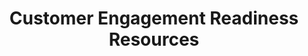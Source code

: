 ---
layout: planlist
title: Customer Engagement Readiness Resources
permalink: /skilling/d365-academy/business-applications/customer-engagement/
includemethod: all
includeplans:
- customer engagement
---